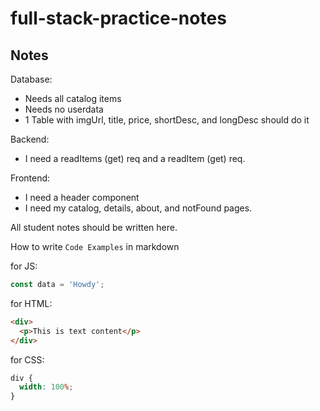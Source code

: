# full-stack-practice-notes

## Notes

Database:

- Needs all catalog items
- Needs no userdata
- 1 Table with imgUrl, title, price, shortDesc, and longDesc should do it

Backend:

- I need a readItems (get) req and a readItem (get) req.

Frontend:

- I need a header component
- I need my catalog, details, about, and notFound pages.

All student notes should be written here.

How to write `Code Examples` in markdown

for JS:

```javascript
const data = 'Howdy';
```

for HTML:

```html
<div>
  <p>This is text content</p>
</div>
```

for CSS:

```css
div {
  width: 100%;
}
```
